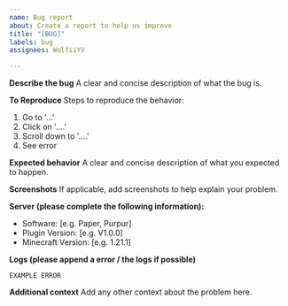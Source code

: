```yaml
---
name: Bug report
about: Create a report to help us improve
title: "[BUG]"
labels: bug
assignees: WolfiiYV

---
```


**Describe the bug**
A clear and concise description of what the bug is.

**To Reproduce**
Steps to reproduce the behavior:
1. Go to '...'
2. Click on '....'
3. Scroll down to '....'
4. See error

**Expected behavior**
A clear and concise description of what you expected to happen.

**Screenshots**
If applicable, add screenshots to help explain your problem.

**Server (please complete the following information):**
 - Software: [e.g. Paper, Purpur]
 - Plugin Version: [e.g. V1.0.0]
 - Minecraft Version: [e.g. 1.21.1]

**Logs (please append a error / the logs if possible)**
```text
EXAMPLE ERROR
```

**Additional context**
Add any other context about the problem here.
